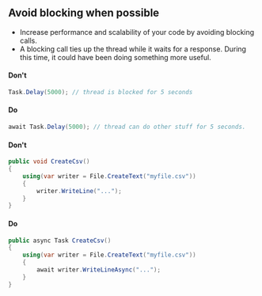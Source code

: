 ## Avoid blocking when possible

- Increase performance and scalability of your code by avoiding blocking calls.
- A blocking call ties up the thread while it waits for a response. During this time, it could have been doing something more useful.

#### Don't
```c#
Task.Delay(5000); // thread is blocked for 5 seconds
```

#### Do
```c#
await Task.Delay(5000); // thread can do other stuff for 5 seconds.
```

#### Don't
```c#
public void CreateCsv()
{
    using(var writer = File.CreateText("myfile.csv"))
    {
        writer.WriteLine("...");
    }
}
```

#### Do
```c#
public async Task CreateCsv()
{
    using(var writer = File.CreateText("myfile.csv"))
    {
        await writer.WriteLineAsync("...");
    }
}
```